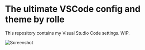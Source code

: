 # The ultimate VSCode config and theme by rolle

This repository contains my Visual Studio Code settings. WIP.

![Screenshot](https://i.imgur.com/HppZhNh.png "Screenshot")